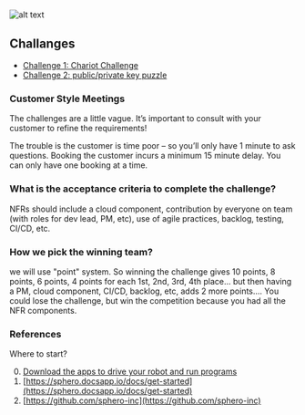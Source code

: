 #

![alt text](https://www.sphero.com/media/catalog/product/cache/e4d64343b1bc593f1c5348fe05efa4a6/b/o/bolt-header.jpg "sphero bolt")


## Challanges

* [Challenge 1: Chariot Challenge](challenge-1.md)
* [Challenge 2: public/private key puzzle](challenge-2.md)

### Customer Style Meetings
The challenges are a little vague. It’s important to consult with your customer to refine the requirements!

The trouble is the customer is time poor – so you’ll only have 1 minute to ask questions. Booking the customer incurs a minimum 15 minute delay. You can only have one booking at a time. 

### What is the acceptance criteria to complete the challenge?
NFRs should include a cloud component, contribution by everyone on team (with roles for dev lead, PM, etc), use of agile practices, backlog, testing, CI/CD, etc.  

### How we pick the winning team? 
we will use "point" system.  So winning the challenge gives 10 points, 8 points, 6 points, 4 points for each 1st, 2nd, 3rd, 4th place... but then having a PM, cloud component, CI/CD, backlog, etc, adds 2 more points.... You could lose the challenge, but win the competition because you had all the NFR components.



### References 

Where to start?

0. [Download the apps to drive your robot and run programs](https://edu.sphero.com/d)
1. [https://sphero.docsapp.io/docs/get-started](https://sphero.docsapp.io/docs/get-started)
2. [https://github.com/sphero-inc](https://github.com/sphero-inc)

